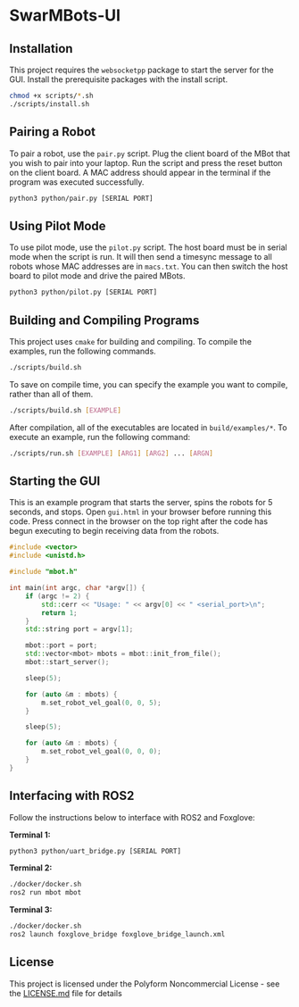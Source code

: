 # SwarMBots-UI

## Installation

This project requires the `websocketpp` package to start the server for the GUI. Install the prerequisite packages with the install script.

```bash
chmod +x scripts/*.sh
./scripts/install.sh
```

## Pairing a Robot

To pair a robot, use the `pair.py` script. Plug the client board of the MBot that you wish to pair into your laptop. Run the script and press the reset button on the client board. A MAC address should appear in the terminal if the program was executed successfully.

```bash
python3 python/pair.py [SERIAL PORT]
```

## Using Pilot Mode

To use pilot mode, use the `pilot.py` script. The host board must be in serial mode when the script is run. It will then send a timesync message to all robots whose MAC addresses are in `macs.txt`. You can then switch the host board to pilot mode and drive the paired MBots.

```bash
python3 python/pilot.py [SERIAL PORT]
```

## Building and Compiling Programs

This project uses `cmake` for building and compiling. To compile the examples, run the following commands.

```bash
./scripts/build.sh
```

To save on compile time, you can specify the example you want to compile, rather than all of them.

```bash
./scripts/build.sh [EXAMPLE]
```

After compilation, all of the executables are located in `build/examples/*`. To execute an example, run the following command:
```bash
./scripts/run.sh [EXAMPLE] [ARG1] [ARG2] ... [ARGN]
```

## Starting the GUI

This is an example program that starts the server, spins the robots for 5 seconds, and stops. Open `gui.html` in your browser before running this code. Press connect in the browser on the top right after the code has begun executing to begin receiving data from the robots.

```cpp
#include <vector>
#include <unistd.h>

#include "mbot.h"

int main(int argc, char *argv[]) {
    if (argc != 2) {
        std::cerr << "Usage: " << argv[0] << " <serial_port>\n";
        return 1;
    }
    std::string port = argv[1];

    mbot::port = port;
    std::vector<mbot> mbots = mbot::init_from_file();
    mbot::start_server();

    sleep(5);

    for (auto &m : mbots) {
        m.set_robot_vel_goal(0, 0, 5);
    }

    sleep(5);

    for (auto &m : mbots) {
        m.set_robot_vel_goal(0, 0, 0);
    }
}
```

## Interfacing with ROS2

Follow the instructions below to interface with ROS2 and Foxglove:

**Terminal 1:**
```bash
python3 python/uart_bridge.py [SERIAL PORT]
```

**Terminal 2:**
```bash
./docker/docker.sh
ros2 run mbot mbot
```

**Terminal 3:**
```bash
./docker/docker.sh
ros2 launch foxglove_bridge foxglove_bridge_launch.xml
```

## License

This project is licensed under the Polyform Noncommercial License - see the [LICENSE.md](LICENSE.md) file for details
